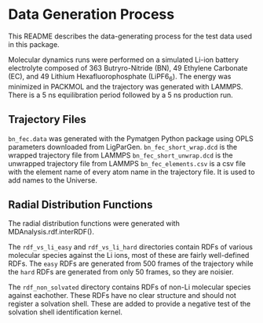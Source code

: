 # Data Generation Process

This README describes the data-generating process for the test data used in this package.

Molecular dynamics runs were performed on a simulated Li-ion battery electrolyte composed 
of 363 Butryro-Nitride (BN), 49 Ethylene Carbonate (EC), and 49 Lithium Hexafluorophosphate (LiPF6<sub>6</sub>).
The energy was minimized in PACKMOL and the trajectory was generated with LAMMPS. There is a 5 ns equilibration
period followed by a 5 ns production run.

## Trajectory Files

`bn_fec.data` was generated with the Pymatgen Python package using OPLS parameters downloaded
from LigParGen.
`bn_fec_short_wrap.dcd` is the wrapped trajectory file from LAMMPS
`bn_fec_short_unwrap.dcd` is the unwrapped trajectory file from LAMMPS
`bn_fec_elements.csv` is a csv file with the element name of every atom name in the 
trajectory file. It is used to add names to the Universe.

## Radial Distribution Functions

The radial distribution functions were generated with MDAnalysis.rdf.interRDF(). 

The `rdf_vs_li_easy` and `rdf_vs_li_hard` directories contain RDFs of various molecular
species against the Li ions, most of these are fairly well-defined RDFs. The `easy` RDFs are
generated from 500 frames of the trajectory while the `hard` RDFs are generated from
only 50 frames, so they are noisier.

The `rdf_non_solvated` directory contains RDFs of non-Li molecular species against eachother.
These RDFs have no clear structure and should not register a solvation shell. These are added
to provide a negative test of the solvation shell identification kernel.
